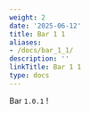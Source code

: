 ```yaml
---
weight: 2
date: '2025-06-12'
title: Bar 1 1
aliases:
- /docs/bar_1_1/
description: ''
linkTitle: Bar 1 1
type: docs
---
```


Bar `1.0.1` !
